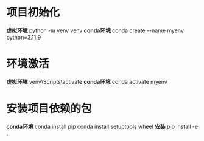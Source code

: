 # 项目初始化

**虚拟环境**
python -m venv venv
**conda环境**
conda create --name myenv python=3.11.9

# 环境激活

**虚拟环境**
venv\Scripts\activate
**conda环境**
conda activate myenv

# 安装项目依赖的包

**conda环境**
conda install pip
conda install setuptools wheel
**安装**
pip install -e .
